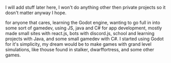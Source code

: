 I will add stuff later here, I won't do anything other then private projects so it dosn't matter anyway I hope.

for anyone that cares, learning the Godot engine, wanting to go full in into some sort of gamedev, using JS, java and C# for app development, mostly made small sites with react.js, bots with discord.js, school and learning projects with Java, and some small gamedev with C#.
I started using Godot for it's simplicity, my dream would be to make games with grand level simulations, like thouse found in stalker, dwarffortress, and some other games.
